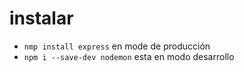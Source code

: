 # instalar
- ``` nmp install express ```  en mode de producción
- ``` npm i --save-dev nodemon ``` esta en modo desarrollo
 